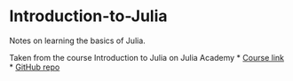 # Introduction-to-Julia
Notes on learning the basics of Julia.

Taken from the course Introduction to Julia on Julia Academy
    * [Course link](https://juliaacademy.com/courses/enrolled/375479)
    * [GitHub repo](https://github.com/JuliaAcademy/Introduction-to-Julia/tree/main)